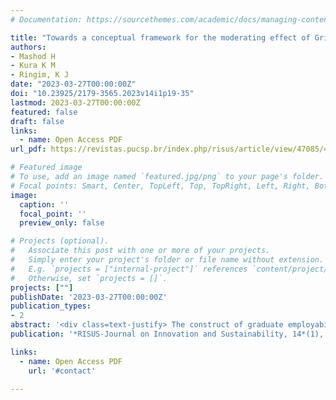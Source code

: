 ```yaml
---
# Documentation: https://sourcethemes.com/academic/docs/managing-content/

title: "Towards a conceptual framework for the moderating effect of Grit on the relationship between Psychological Capital and Graduate Employability"
authors:
- Mashod H
- Kura K M
- Ringim, K J
date: "2023-03-27T00:00:00Z"
doi: "10.23925/2179-3565.2023v14i1p19-35"
lastmod: 2023-03-27T00:00:00Z
featured: false
draft: false
links:
  - name: Open Access PDF
url_pdf: https://revistas.pucsp.br/index.php/risus/article/view/47085/41782

# Featured image
# To use, add an image named `featured.jpg/png` to your page's folder.
# Focal points: Smart, Center, TopLeft, Top, TopRight, Left, Right, BottomLeft, Bottom, BottomRight.
image:
  caption: ''
  focal_point: ''
  preview_only: false

# Projects (optional).
#   Associate this post with one or more of your projects.
#   Simply enter your project's folder or file name without extension.
#   E.g. `projects = ["internal-project"]` references `content/project/deep-learning/index.md`.
#   Otherwise, set `projects = []`.
projects: [""]
publishDate: '2023-03-27T00:00:00Z'
publication_types:
- 2
abstract: '<div class=text-justify> The construct of graduate employability (GE) has received a considerable attention from researchers and policy makers because of its importance in attaining the national economic agenda. Human resource management researchers have identified and examined several antecedents of employability. To date, some of the factors that have been considered include soft skills, communication skills and problem-solving skills, among others. Despite this research efforts, only few studies have attempted to consider the influence of psychological capital (PsyCap) on GE. Even if any, they have reported conflicting findings. Therefore, a moderating variable is suggested. This paper proposes grit as potential moderator on the relationship between PsyCap and graduate employability. </div>'
publication: '*RISUS-Journal on Innovation and Sustainability, 14*(1), 19-35'

links:
  - name: Open Access PDF
    url: '#contact'

---
```

